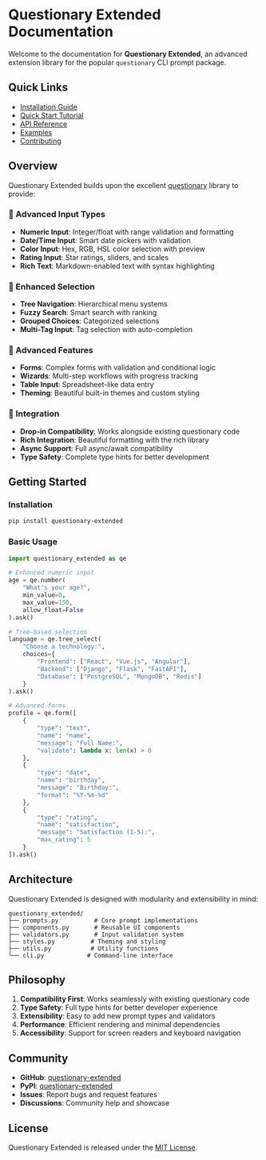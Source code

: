 # Questionary Extended Documentation

Welcome to the documentation for **Questionary Extended**, an advanced extension library for the popular `questionary` CLI prompt package.

## Quick Links

- [Installation Guide](installation.md)
- [Quick Start Tutorial](quickstart.md)
- [API Reference](api/index.md)
- [Examples](examples/index.md)
- [Contributing](../CONTRIBUTING.md)

## Overview

Questionary Extended builds upon the excellent [questionary](https://github.com/tmbo/questionary) library to provide:

### 🎯 Advanced Input Types
- **Numeric Input**: Integer/float with range validation and formatting
- **Date/Time Input**: Smart date pickers with validation
- **Color Input**: Hex, RGB, HSL color selection with preview
- **Rating Input**: Star ratings, sliders, and scales
- **Rich Text**: Markdown-enabled text with syntax highlighting

### 🎨 Enhanced Selection
- **Tree Navigation**: Hierarchical menu systems
- **Fuzzy Search**: Smart search with ranking
- **Grouped Choices**: Categorized selections
- **Multi-Tag Input**: Tag selection with auto-completion

### 🎪 Advanced Features
- **Forms**: Complex forms with validation and conditional logic
- **Wizards**: Multi-step workflows with progress tracking
- **Table Input**: Spreadsheet-like data entry
- **Theming**: Beautiful built-in themes and custom styling

### 🔗 Integration
- **Drop-in Compatibility**: Works alongside existing questionary code
- **Rich Integration**: Beautiful formatting with the rich library
- **Async Support**: Full async/await compatibility
- **Type Safety**: Complete type hints for better development

## Getting Started

### Installation

```bash
pip install questionary-extended
```

### Basic Usage

```python
import questionary_extended as qe

# Enhanced numeric input
age = qe.number(
    "What's your age?",
    min_value=0,
    max_value=150,
    allow_float=False
).ask()

# Tree-based selection
language = qe.tree_select(
    "Choose a technology:",
    choices={
        "Frontend": ["React", "Vue.js", "Angular"],
        "Backend": ["Django", "Flask", "FastAPI"],
        "Database": ["PostgreSQL", "MongoDB", "Redis"]
    }
).ask()

# Advanced forms
profile = qe.form([
    {
        "type": "text",
        "name": "name",
        "message": "Full Name:",
        "validate": lambda x: len(x) > 0
    },
    {
        "type": "date",
        "name": "birthday",
        "message": "Birthday:",
        "format": "%Y-%m-%d"
    },
    {
        "type": "rating",
        "name": "satisfaction",
        "message": "Satisfaction (1-5):",
        "max_rating": 5
    }
]).ask()
```

## Architecture

Questionary Extended is designed with modularity and extensibility in mind:

```
questionary_extended/
├── prompts.py          # Core prompt implementations
├── components.py       # Reusable UI components
├── validators.py       # Input validation system
├── styles.py          # Theming and styling
├── utils.py           # Utility functions
└── cli.py            # Command-line interface
```

## Philosophy

1. **Compatibility First**: Works seamlessly with existing questionary code
2. **Type Safety**: Full type hints for better developer experience
3. **Extensibility**: Easy to add new prompt types and validators
4. **Performance**: Efficient rendering and minimal dependencies
5. **Accessibility**: Support for screen readers and keyboard navigation

## Community

- **GitHub**: [questionary-extended](https://github.com/yourusername/questionary-extended)
- **PyPI**: [questionary-extended](https://pypi.org/project/questionary-extended/)
- **Issues**: Report bugs and request features
- **Discussions**: Community help and showcase

## License

Questionary Extended is released under the [MIT License](../LICENSE).